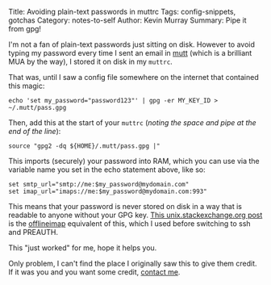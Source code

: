 Title: Avoiding plain-text passwords in muttrc
Tags: config-snippets, gotchas
Category: notes-to-self
Author: Kevin Murray
Summary: Pipe it from gpg!

I'm not a fan of plain-text passwords just sitting on disk. However to avoid
typing my password every time I sent an email in [mutt](http://www.mutt.org/)
(which is a brilliant MUA by the way), I stored it on disk in my `muttrc`.

That was, until I saw a config file somewhere on the internet that contained
this magic:

    echo 'set my_password="password123"' | gpg -er MY_KEY_ID > ~/.mutt/pass.gpg

Then, add this at the start of your `muttrc` (*noting the space and pipe at the
end of the line*):

    source "gpg2 -dq ${HOME}/.mutt/pass.gpg |"


This imports (securely) your password into RAM, which you can use via the
variable name you set in the echo statement above, like so:

    set smtp_url="smtp://me:$my_password@mydomain.com"
    set imap_url="imaps://me:$my_password@mydomain.com:993"

This means that your password is never stored on disk in a way that is readable
to anyone without your GPG key.
[This unix.stackexchange.org post](http://unix.stackexchange.com/a/48355) is
the [offlineimap](http://docs.offlineimap.org/en/latest/) equivalent of this,
which I used before switching to ssh and PREAUTH.

This "just worked" for me, hope it helps you.

Only problem, I can't find the place I originally saw this to give them credit.
If it was you and you want some credit, [contact me](/contact.html).
